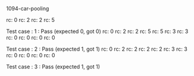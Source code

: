 
1094-car-pooling

rc: 0
rc: 2
rc: 2
rc: 5

Test case : 1 : Pass
 (expected 0, got 0)
rc: 0
rc: 2
rc: 2
rc: 5
rc: 5
rc: 3
rc: 3
rc: 0
rc: 0
rc: 0
rc: 0

Test case : 2 : Pass
 (expected 1, got 1)
rc: 0
rc: 2
rc: 2
rc: 2
rc: 2
rc: 3
rc: 3
rc: 0
rc: 0
rc: 0
rc: 0

Test case : 3 : Pass
 (expected 1, got 1)
